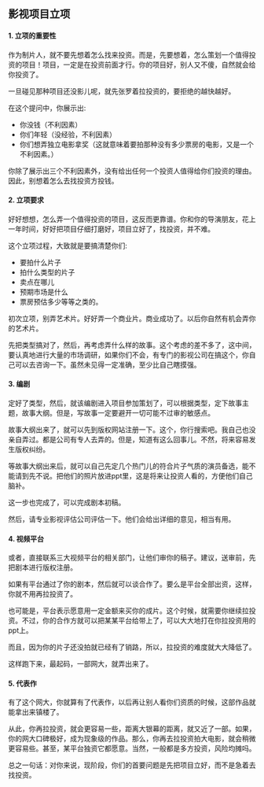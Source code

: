 ## 影视项目立项

#### 1. 立项的重要性

作为制片人，就不要先想着怎么找来投资。而是，先要想着，怎么策划一个值得投资的项目！项目，一定是在投资前面才行。你的项目好，别人又不傻，自然就会给你投资了。

一旦碰见那种项目还没影儿呢，就先张罗着拉投资的，要拒绝的越快越好。

在这个提问中，你展示出:

- 你没钱（不利因素）
- 你们年轻（没经验，不利因素）
- 你们想弄独立电影拿奖（这就意味着要拍那种没有多少票房的电影，又是一个不利因素。）

你除了展示出三个不利因素外，没有给出任何一个投资人值得给你们投资的理由。因此，别想着怎么去找投资方投钱。

#### 2. 立项要求

好好想想，怎么弄一个值得投资的项目，这反而更靠谱。你和你的导演朋友，花上一年时间，好好把项目仔细打磨好，项目立好了，找投资，并不难。

这个立项过程，大致就是要搞清楚你们:

- 要拍什么片子
- 拍什么类型的片子
- 卖点在哪儿
- 预期市场是什么
- 票房预估多少等等之类的。

初次立项，别弄艺术片。好好弄一个商业片。商业成功了。以后你自然有机会弄你的艺术片。

先把类型搞对了，然后，再考虑弄什么样的故事。这个考虑的差不多了，这中间，要认真地进行大量的市场调研，如果你们不会，有专门的影视公司在搞这个，你自己可以去咨询一下。虽然未见得一定准确，至少比自己瞎摸强。

#### 3. 编剧

定好了类型，然后，就该编剧进入项目参加策划了，可以根据类型，定下故事主题，故事大纲。但是，写故事一定要避开一切可能不过审的敏感点。

故事大纲出来了，就可以先到版权网站注册一下。这个，你行搜索吧。我自己也没亲自弄过。都是公司有专人去弄的。但是，知道有这么回事儿。不然，将来容易发生版权纠纷。

等故事大纲出来后，就可以自己先定几个热门儿的符合片子气质的演员备选，能不能请到先不说。把他们的照片放进ppt里，这是将来让投资人看的，方便他们自己脑补。

这一步也完成了，可以完成剧本初稿。

然后，请专业影视评估公司评估一下。他们会给出详细的意见，相当有用。

#### 4. 视频平台

或者，直接联系三大视频平台的相关部门，让他们审你的稿子。建议，送审前，先把剧本进行版权注册。

如果有平台通过了你的剧本，然后就可以谈合作了。要么是平台全部出资，这样，你就不用再拉投资了。

也可能是，平台表示愿意用一定金额来买你的成片。这个时候，就需要你继续拉投资。不过，你的合作方就可以把某某平台给带上了，可以大大地打在你拉投资用的ppt上。

而且，因为你的片子还没拍就已经有了销路，所以，拉投资的难度就大大降低了。

这样跑下来，最起码，一部网大，就弄出来了。

#### 5. 代表作

有了这个网大，你就算有了代表作，以后再让别人看你们资质的时候，这部作品就能拿出来镇楼了。

从此，你再拉投资，就会更容易一些，距离大银幕的距离，就又近了一部。如果，你的网大口碑极好，成为现象级的作品。那么，你再去拉投资拍大电影，就会稍微更容易些。甚至，某平台独资它都愿意。当然，一般都是多方投资，风险均摊吗。

总之一句话：对你来说，现阶段，你们的首要问题是先把项目立好，而不是急着去找投资。